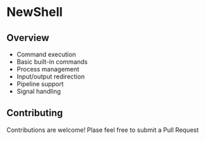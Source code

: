 # NewShell

## Overview

- Command execution
- Basic built-in commands
- Process management
- Input/output redirection
- Pipeline support
- Signal handling

## Contributing
Contributions are welcome! Plase feel free to submit a Pull Request

